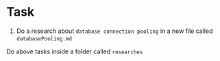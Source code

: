 # Task

1. Do a research about `database connection pooling` in a new file called `databasePooling.md`

Do above tasks inside a folder called `researches`
